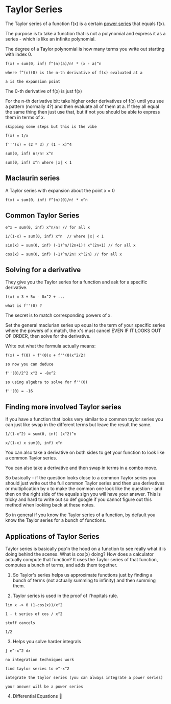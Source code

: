 # Taylor Series

The Taylor series of a function f(x) is a certain [power series](./series.md) that equals f(x).

The purpose is to take a function that is not a polynomial and express it as a
series - which is like an infinite polynomial.

The degree of a Taylor polynomial is how many terms you write out starting with
index 0.

```
f(x) = sum(0, inf) f^(n)(a)/n! * (x - a)^n

where f^(n)(0) is the n-th derivative of f(x) evaluated at a

a is the expansion point
```

The 0-th derivative of f(x) is just f(x)

For the n-th derivative bit: take higher order derivatives of f(x) until you see a pattern
(normally 4?) and then evaluate all of them at a. If they all equal the same
thing then just use that, but if not you should be able to express them in terms
of x.

```
skipping some steps but this is the vibe

f(x) = 1/x

f'''(x) = (2 * 3) / (1 - x)^4

sum(0, inf) n!/n! x^n

sum(0, inf) x^n where |x| < 1
```

## Maclaurin series

A Taylor series with expansion about the point x = 0

```
f(x) = sum(0, inf) f^(n)(0)/n! * x^n
```

## Common Taylor Series

```
e^x = sum(0, inf) x^n/n! // for all x

1/(1-x) = sum(0, inf) x^n  // where |x| < 1

sin(x) = sum(0, inf) (-1)^n/(2n+1)! x^(2n+1) // for all x

cos(x) = sum(0, inf) (-1)^n/2n! x^(2n) // for all x
```

## Solving for a derivative

They give you the Taylor series for a function and ask for a specific
derivative.

```
f(x) = 3 + 5x - 8x^2 + ...

what is f''(0) ?
```

The secret is to match corresponding powers of x.

Set the general maclurian series up equal to the term of your specific series
where the powers of x match, the x's must cancel EVEN IF IT LOOKS OUT OF ORDER, then solve for the derivative.

Write out what the formula actually means:

```
f(x) = f(0) + f'(0)x + f''(0)x^2/2!

so now you can deduce

f''(0)/2^2 x^2 = -8x^2

so using algebra to solve for f''(0)

f''(0) = -16
```

## Finding more involved Taylor series

If you have a function that looks very similar to a common taylor series you can
just like swap in the different terms but leave the result the same.

```
1/(1-x^2) = sum(0, inf) (x^2)^n

x/(1-x) x sum(0, inf) x^n
```

You can also take a derivative on both sides to get your function to look like a
common Taylor series.

You can also take a derivative and then swap in terms in a combo move.

So basically - if the question looks close to a common Taylor series you should
just write out the full common Taylor series and then use derivatives or
multiplication by x to make the common one look like the question - and then on
the right side of the equals sign you will have your answer. This is tricky and
hard to write out so def google if you cannot figure out this method when
looking back at these notes.

So in general if you know the Taylor series of a function, by default you know
the Taylor series for a bunch of functions.

## Applications of Taylor Series

Taylor series is basically pop'n the hood on a function to see really what it is
doing behind the scenes. What is cos(x) doing? How does a calculator actually
compute that function? It uses the Taylor series of that function, computes a
bunch of terms, and adds them together.

1. So Taylor's series helps us approximate functions just by finding a bunch of
   terms (not actually summing to infinity) and then summing them.

2. Taylor series is used in the proof of l'hopitals rule.

```
lim x -> 0 (1-cos(x))/x^2

1 - t series of cos / x^2

stuff cancels

1/2
```

3. Helps you solve harder integrals

```
∫ e^-x^2 dx

no integration techniques work

find taylor series to e^-x^2

integrate the taylor series (you can always integrate a power series)

your answer will be a power series
```

4. Differential Equations 👀
